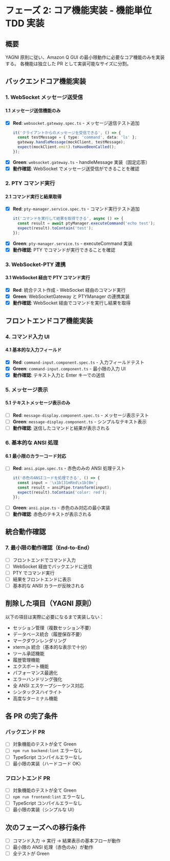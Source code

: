 # フェーズ 2: コア機能実装 - 機能単位 TDD 実装

## 概要

YAGNI 原則に従い、Amazon Q GUI の最小限動作に必要なコア機能のみを実装する。
各機能は独立した PR として実装可能なサイズに分割。

## バックエンドコア機能実装

### 1. WebSocket メッセージ送受信

#### 1.1 メッセージ送信機能のみ

- [x] **Red**: `websocket.gateway.spec.ts` - メッセージ送信テスト追加
  ```typescript
  it('クライアントからのメッセージを受信できる', () => {
    const testMessage = { type: 'command', data: 'ls' };
    gateway.handleMessage(mockClient, testMessage);
    expect(mockClient.emit).toHaveBeenCalled();
  });
  ```
- [x] **Green**: `websocket.gateway.ts` - handleMessage 実装（固定応答）
- [x] **動作確認**: WebSocket でメッセージ送受信ができることを確認

### 2. PTY コマンド実行

#### 2.1 コマンド実行と結果取得

- [x] **Red**: `pty-manager.service.spec.ts` - コマンド実行テスト追加
  ```typescript
  it('コマンドを実行して結果を取得できる', async () => {
    const result = await ptyManager.executeCommand('echo test');
    expect(result).toContain('test');
  });
  ```
- [x] **Green**: `pty-manager.service.ts` - executeCommand 実装
- [x] **動作確認**: PTY でコマンドが実行できることを確認

### 3. WebSocket-PTY 連携

#### 3.1 WebSocket 経由で PTY コマンド実行

- [x] **Red**: 統合テスト作成 - WebSocket 経由のコマンド実行
- [x] **Green**: WebSocketGateway と PTYManager の連携実装
- [x] **動作確認**: WebSocket 経由でコマンドを実行し結果を取得

## フロントエンドコア機能実装

### 4. コマンド入力 UI

#### 4.1 基本的な入力フィールド

- [x] **Red**: `command-input.component.spec.ts` - 入力フィールドテスト
- [x] **Green**: `command-input.component.ts` - 最小限の入力 UI
- [x] **動作確認**: テキスト入力と Enter キーでの送信

### 5. メッセージ表示

#### 5.1 テキストメッセージ表示のみ

- [ ] **Red**: `message-display.component.spec.ts` - メッセージ表示テスト
- [ ] **Green**: `message-display.component.ts` - シンプルなテキスト表示
- [ ] **動作確認**: 送信したコマンドと結果が表示される

### 6. 基本的な ANSI 処理

#### 6.1 最小限のカラーコード対応

- [ ] **Red**: `ansi.pipe.spec.ts` - 赤色のみの ANSI 処理テスト
  ```typescript
  it('赤色のANSIコードを処理できる', () => {
    const input = '\x1b[31mRed\x1b[0m';
    const result = ansiPipe.transform(input);
    expect(result).toContain('color: red');
  });
  ```
- [ ] **Green**: `ansi.pipe.ts` - 赤色のみ対応の最小実装
- [ ] **動作確認**: 赤色のテキストが表示される

## 統合動作確認

### 7. 最小限の動作確認（End-to-End）

- [ ] フロントエンドでコマンド入力
- [ ] WebSocket 経由でバックエンドに送信
- [ ] PTY でコマンド実行
- [ ] 結果をフロントエンドに表示
- [ ] 基本的な ANSI カラーが反映される

## 削除した項目（YAGNI 原則）

以下の項目は実際に必要になるまで実装しない：

- セッション管理（複数セッション不要）
- データベース統合（履歴保存不要）
- マークダウンレンダリング
- xterm.js 統合（基本的な表示で十分）
- ツール承認機能
- 履歴管理機能
- エクスポート機能
- パフォーマンス最適化
- エラーハンドリング強化
- 全 ANSI エスケープシーケンス対応
- シンタックスハイライト
- 高度なターミナル機能

## 各 PR の完了条件

### バックエンド PR

- [ ] 対象機能のテストが全て Green
- [ ] `npm run backend:lint` エラーなし
- [ ] TypeScript コンパイルエラーなし
- [ ] 最小限の実装（ハードコード OK）

### フロントエンド PR

- [ ] 対象機能のテストが全て Green
- [ ] `npm run frontend:lint` エラーなし
- [ ] TypeScript コンパイルエラーなし
- [ ] 最小限の実装（シンプルな UI）

## 次のフェーズへの移行条件

- [ ] コマンド入力 → 実行 → 結果表示の基本フローが動作
- [ ] 最小限の ANSI 処理（赤色のみ）が動作
- [ ] 全テストが Green
